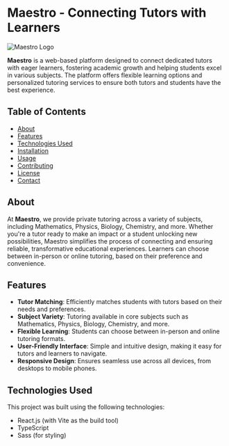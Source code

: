 # Maestro - Connecting Tutors with Learners

![Maestro Logo](./public/Demo.png)

**Maestro** is a web-based platform designed to connect dedicated tutors with eager learners, fostering academic growth and helping students excel in various subjects. The platform offers flexible learning options and personalized tutoring services to ensure both tutors and students have the best experience.

## Table of Contents
- [About](#about)
- [Features](#features)
- [Technologies Used](#technologies-used)
- [Installation](#installation)
- [Usage](#usage)
- [Contributing](#contributing)
- [License](#license)
- [Contact](#contact)

## About

At **Maestro**, we provide private tutoring across a variety of subjects, including Mathematics, Physics, Biology, Chemistry, and more. Whether you're a tutor ready to make an impact or a student unlocking new possibilities, Maestro simplifies the process of connecting and ensuring reliable, transformative educational experiences. Learners can choose between in-person or online tutoring, based on their preference and convenience.

## Features

- **Tutor Matching**: Efficiently matches students with tutors based on their needs and preferences.
- **Subject Variety**: Tutoring available in core subjects such as Mathematics, Physics, Biology, Chemistry, and more.
- **Flexible Learning**: Students can choose between in-person and online tutoring formats.
- **User-Friendly Interface**: Simple and intuitive design, making it easy for tutors and learners to navigate.
- **Responsive Design**: Ensures seamless use across all devices, from desktops to mobile phones.

## Technologies Used

This project was built using the following technologies:
- React.js (with Vite as the build tool)
- TypeScript
- Sass (for styling)
